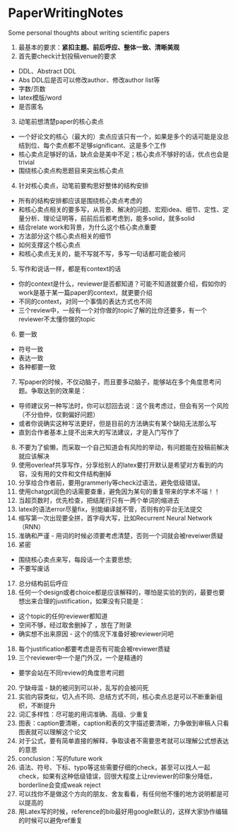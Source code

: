 # PaperWritingNotes
Some personal thoughts about writing scientific papers

1. 最基本的要求：**紧扣主题、前后呼应、整体一致、清晰美观**
2. 首先要check计划投稿venue的要求
* DDL、Abstract DDL
* Abs DDL后是否可以修改author、修改author list等
* 字数/页数
* latex模版/word
* 是否匿名
  
3. 动笔前想清楚paper的核心卖点
* 一个好论文的核心（最大的）卖点应该只有一个，如果是多个的话可能是没总结到位、每个卖点都不足够significant、这是多个工作
* 核心卖点足够好的话，缺点会是美中不足；核心卖点不够好的话，优点也会是trivial
* 围绕核心卖点构思题目来突出核心卖点
  
4. 针对核心卖点，动笔前要构思好整体的结构安排
* 所有的结构安排都应该是围绕核心卖点考虑的
* 和核心卖点相关的要多写，从背景、解决的问题、宏观idea、细节、定性、定量分析、理论证明等，前前后后都考虑到，能多solid，就多solid
* 结合relate work和背景，为什么这个核心卖点重要
* 方法部分这个核心卖点相关的细节
* 如何支撑这个核心卖点
* 和核心卖点无关的，能不写就不写，多写一句话都可能会被问
  
5. 写作和说话一样，都是有context的话
* 你的context是什么，reviewer是否都知道？可能不知道就要介绍，假如你的work是基于某一篇paper的context，就更要介绍
* 不同的context，对同一个事情的表达方式也不同
* 三个review中，一般有一个对你做的topic了解的比你还要多，有一个reviewer不太懂你做的topic
  
6. 要一致
* 符号一致
* 表达一致
* 各种都要一致
  
7. 写paper的时候，不仅动脑子，而且要多动脑子，能够站在多个角度思考问题。争取达到的效果是：
* 导师建议另一种写法时，你可以怼回去说：这个我考虑过，但会有另一个风险（不分伯仲，仅剩偏好问题）
* 或者你说确实这种写法更好，但是目前的方法确实有某个缺陷无法那么写
* 直到合作者基本上提不出来大的写法建议，才是入门写作了
  
8. 不要为了偷懒，而采取一个自己知道会有风险的举动，有问题能在投稿前解决就应该解决
9. 使用overleaf共享写作，分享给别人的latex要打开默认是希望对方看到的内容，没有用的文件和文件结构删掉
10. 分享给合作者前，要用grammerly等check过语法，避免低级错误。
11. 使用chatgpt润色的话需要查重，避免因为某句的重复带来的学术不端！！
12. 当超页数时，优先检查，把结尾行只有一两个单词的缩进去
13. latex的语法error尽量fix，别能编译就不管，否则有的平台无法提交
14. 缩写第一次出现要全拼，首字母大写，比如Recurrent Neural Network （RNN）
15. 准确和严谨 - 用词的时候必须要考虑清楚，否则一个词就会被reveiwer质疑
16. 紧密
* 围绕核心卖点来写，每段话一个主要思想;
* 不要写废话 
17. 总分结构前后呼应 
18. 任何一个design或者choice都是应该解释的，哪怕是实验的到的，最要也要想出来合理的justification，如果没有只能是： 
* 这个topic的任何reviewer都知道 
* 空间不够，经过取舍删掉了 ，放在了附录
* 确实想不出来原因 - 这个的情况下准备好被reviewer问吧 
18. 每个justification都要考虑是否有可能会被reviewer质疑 
19. 三个reviewer中一个是门外汉，一个是精通的
* 要学会站在不同review的角度思考问题 
20. 宁缺毋滥 - 缺的被问到可以补，乱写的会被问死 
21. 实验内容类似，切入点不同、总结方式不同，核心卖点总是可以不断重新组织，不断提升 
22. 词汇多样性：尽可能的用词准确、高级、少重复 
23. 图表：caption要清晰，caption和表的文字描述要清晰，力争做到审稿人只看图表就可以理解这个论文 
24. 对于公式，要有简单直接的解释，争取读者不需要思考就可以理解公式想表达的意思
25. conclusion：写的future work 
26. 语法、符号、下标、typo等这些需要仔细的check，甚至可以找人一起check，如果有这种低级错误，回很大程度上让reviewer的印象分降低，borderline会变成weak reject 
27. 可以找你不是做这个方向的朋友、舍友看看，有任何他不懂的地方说明都是可以提高的
28. 用Latex写的时候，reference的bib最好用google默认的，这样大家协作编辑的时候可以避免ref重复
